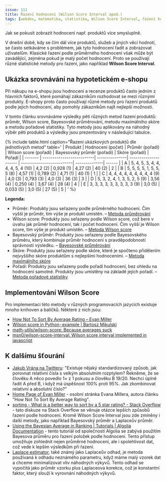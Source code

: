 ```yaml
---
issue: 111
title: Řazení hodnocení (Wilson Score Interval apod.)
tags: [webdev, matematika, statistika, Wilson Score Interval, řazení hodnocení, statistické metody, spolehlivost dat, průměrné hodnocení, Bayesovský průměr, Laplaceův průměr]
---
```


Jak se pokusit zobrazit hodnocení např. produktů více smysluplně.

<!--more-->

V dnešní době, kdy se čím dál více produktů, služeb a jiných
věcí hodnotí, se často setkáváme s problémem, jak tyto hodnocení řadit
a zobrazovat uživatelům. Klasické řazení podle průměrného hodnocení však může být
zavádějící, zejména pokud je malý počet hodnocení. Proto se používají různé statistické
metody pro řazení, jako například **Wilson Score Interval**.

## Ukázka srovnávání na hypotetickém e-shopu
Při nákupu na e-shopu jsou hodnocení a recenze produktů často jedním z hlavních faktorů, které pomáhají zákazníkům rozhodovat se mezi různými produkty. E-shopy proto často používají různé metody pro řazení produktů podle jejich hodnocení, aby pomohly zákazníkům najít nejlepší možnosti.

V tomto článku srovnáváme výsledky pěti různých metod řazení produktů: průměr, Wilson score, Bayesovské průměrování, metodu maximálního skóre a metodu pořadové statistiky. Tyto metody jsou aplikovány na náhodný výběr pěti produktů a výsledky jsou prezentovány v následující tabulce.

{% include table.html caption="Řazení ukázkových produktů dle jednotlivých metod" table='
| Produkt | Hodnocení (počet)          | Průměr (pořadí) | Wilson score (pořadí) | Bayesovský průměr (pořadí) | Skóre (pořadí) | Pořadí |
| ------- | --------------------------| ---------------| --------------------- | --------------------------| --------------| ------ |
| A       | 5, 4, 5, 3, 4, 4, 4, 4, 5, 4 (10) | 4,2 (2)        | 0,928 (1)             | 4,27 (2)                  | 40 (2)        | 2      |
| B       | 5, 5, 5, 5, 1, 5, 5, 5     (8) | 4,57 (1)       | 0,789 (2)             | 4,71 (1)                  | 40 (1)        | 1      |
| C       | 4, 4, 4, 4, 4, 4, 4, 4, 4   (9) | 4,0 (3)        | 0,793 (3)             | 4,0 (3)                   | 36 (3)        | 3      |
| D       | 5, 3, 2, 4, 1, 3, 5, 2, 5   (9) | 3,56 (4)       | 0,250 (4)             | 3,67 (4)                  | 28 (4)        | 4      |
| E       | 3, 3, 3, 3, 3, 3, 3, 3, 3   (9) | 3,0 (5)        | 0,033 (5)             | 3,0 (5)                   | 27 (5)        | 5      |
' %}

**Legenda:**

- Průměr: Produkty jsou seřazeny podle průměrného hodnocení. Čím vyšší je průměr, tím výše je produkt umístěn. – [Metoda průměrování](https://cs.wikipedia.org/wiki/Aritmetick%C3%BD_pr%C5%AFm%C4%9Br)
- Wilson score: Produkty jsou seřazeny podle Wilson score, což bere v úvahu jak průměr hodnocení, tak i počet hodnocení. Čím vyšší je Wilson score, tím výše je produkt umístěn. – [Metoda Wilson score](https://en.wikipedia.org/wiki/Binomial_proportion_confidence_interval#Wilson_score_interval)
- Bayesovský průměr: Produkty jsou seřazeny podle Bayesovského průměru, který kombinuje průměr hodnocení s pravděpodobností správnosti výsledku. – [Bayesovské průměrování](https://en.wikipedia.org/wiki/Bayesian_average)
- Skóre: Produkty jsou seřazeny podle skóre, které je spočteno přidělením nejvyššího skóre produktům s nejlepšími hodnoceními. – [Metoda maximálního skóre](https://en.wikipedia.org/wiki/Maximal_scoring)
- Pořadí: Produkty jsou seřazeny podle pořadí hodnocení, bez ohledu na hodnocení samotné. Produkty jsou umístěny na základě jejich pořadí. – [Metoda pořadové statistiky](https://en.wikipedia.org/wiki/Ranking#Ordinal_rankings)

## Implementování Wilson Score

Pro implementaci této metody v různých programovacích jazycích existuje mnoho knihoven
a balíčků. Některé z nich jsou:

*   [How Not To Sort By Average Rating – Evan Miller](https://www.evanmiller.org/how-not-to-sort-by-average-rating.html)
*   [Wilson score in Python - example \| Bartosz Mikulski](https://www.mikulskibartosz.name/wilson-score-in-python-example/)
*   [math-utils/wilson-score: Because averages suck](https://github.com/math-utils/wilson-score)
*   [msn0/wilson-score-interval: Wilson score interval implemented in javascript](https://github.com/msn0/wilson-score-interval)

## K dalšímu šťourání

*   [Jakub Vrána na Twitteru](https://mobile.twitter.com/jakubvrana/status/1343584842202705921): "Existuje nějaký standardizovaný způsob, jak porovnat relativní čísla s velkým absolutním rozptylem? Řekněme, že se člověku A něco povedlo 1× z 1 pokusu a člověku B 19/20. Nechci úplně řadit A před B, i když má úspěšnost 100% proti 95%. Jak zkombinovat relativní a absolutní číslo?"
*   [Home Page of Evan Miller](https://www.evanmiller.org/index.html) - osobní stránka Evana Millera, autora článku "How Not To Sort By Average Rating".
*   [sorting - What is a better way to sort by a 5 star rating? - Stack Overflow](https://stackoverflow.com/questions/1411199/what-is-a-better-way-to-sort-by-a-5-star-rating) - tato diskuze na Stack Overflow se věnuje otázce lepších způsobů řazení podle hodnocení. Kromě Wilson Score Interval jsou zde zmíněny i další metody, jako například Bayesovský průměr a Laplaceův průměr.
*   [Using the Bayesian Average in Ranking \| Tutorials \| Algolia Documentation](https://www.algolia.com/doc/guides/solutions/ecommerce/search-relevance/tutorials/bayesian-average/) - tento tutoriál od společnosti Algolia se zabývá použitím Bayesova průměru pro řazení položek podle hodnocení. Tento přístup umožňuje zohlednit nejen průměrné hodnocení, ale i spolehlivost dat, což vede k lepším výsledkům při řazení.
*   [Laplace estimator](https://en.wikipedia.org/wiki/Laplace_smoothing), také známý jako Laplaceův odhad, je metoda používaná k odhadu neznámého parametru, když máme malý vzorek dat a chceme minimalizovat vliv náhodných výkyvů. Tento odhad se vypočítá jako průměr vzorku plus Laplaceova korekce, což je konstantní faktor, který slouží k vyrovnání náhodných výkyvů.
